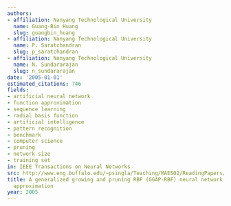 ```yaml
---
authors:
- affiliation: Nanyang Technological University
  name: Guang-Bin Huang
  slug: guangbin_huang
- affiliation: Nanyang Technological University
  name: P. Saratchandran
  slug: p_saratchandran
- affiliation: Nanyang Technological University
  name: N. Sundararajan
  slug: n_sundararajan
date: '2005-01-01'
estimated_citations: 746
fields:
- artificial neural network
- function approximation
- sequence learning
- radial basis function
- artificial intelligence
- pattern recognition
- benchmark
- computer science
- pruning
- network size
- training set
in: IEEE Transactions on Neural Networks
src: http://www.eng.buffalo.edu/~psingla/Teaching/MAE502/ReadingPapers/MRANPapers.pdf
title: A generalized growing and pruning RBF (GGAP-RBF) neural network for function
  approximation
year: 2005
---
```

